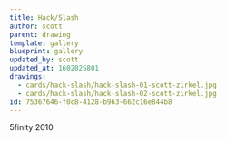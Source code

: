 ```yaml
---
title: Hack/Slash
author: scott
parent: drawing
template: gallery
blueprint: gallery
updated_by: scott
updated_at: 1602025801
drawings:
  - cards/hack-slash/hack-slash-01-scott-zirkel.jpg
  - cards/hack-slash/hack-slash-02-scott-zirkel.jpg
id: 75367646-f0c8-4128-b963-662c16e844b8
---
```

5finity 2010
